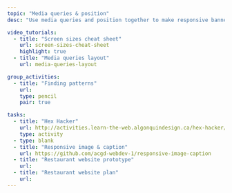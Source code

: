 ```yaml
---
topic: "Media queries & position"
desc: "Use media queries and position together to make responsive banners & layouts."

video_tutorials:
  - title: "Screen sizes cheat sheet"
    url: screen-sizes-cheat-sheet
    highlight: true
  - title: "Media queries layout"
    url: media-queries-layout

group_activities:
  - title: "Finding patterns"
    url:
    type: pencil
    pair: true

tasks:
  - title: "Hex Hacker"
    url: http://activities.learn-the-web.algonquindesign.ca/hex-hacker/
    type: activity
  - type: blank
  - title: "Responsive image & caption"
    url: https://github.com/acgd-webdev-1/responsive-image-caption
  - title: "Restaurant website prototype"
    url:
  - title: "Restaurant website plan"
    url:
---
```


